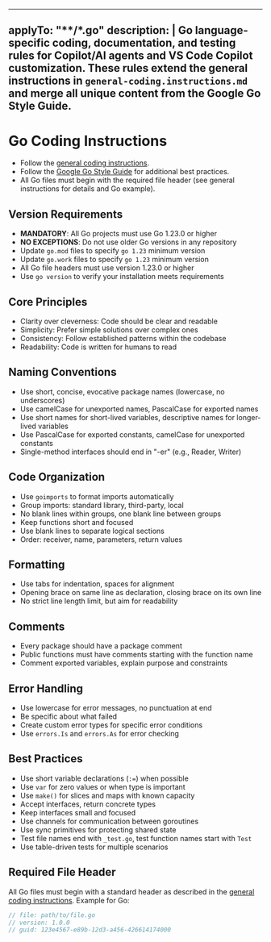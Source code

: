 <!-- file: .github/instructions/go.instructions.md -->
<!-- version: 1.5.0 -->
<!-- guid: 4f5a6b7c-8d9e-0f1a-2b3c-4d5e6f7a8b9c -->
<!-- DO NOT EDIT: This file is managed centrally in ghcommon repository -->
<!-- To update: Create an issue/PR in jdfalk/ghcommon -->

---
applyTo: "**/*.go"
description: |
  Go language-specific coding, documentation, and testing rules for Copilot/AI agents and VS Code Copilot customization. These rules extend the general instructions in `general-coding.instructions.md` and merge all unique content from the Google Go Style Guide.
---

# Go Coding Instructions

- Follow the [general coding instructions](general-coding.instructions.md).
- Follow the
  [Google Go Style Guide](https://google.github.io/styleguide/go/index.html) for
  additional best practices.
- All Go files must begin with the required file header (see general
  instructions for details and Go example).

## Version Requirements

- **MANDATORY**: All Go projects must use Go 1.23.0 or higher
- **NO EXCEPTIONS**: Do not use older Go versions in any repository
- Update `go.mod` files to specify `go 1.23` minimum version
- Update `go.work` files to specify `go 1.23` minimum version
- All Go file headers must use version 1.23.0 or higher
- Use `go version` to verify your installation meets requirements

## Core Principles

- Clarity over cleverness: Code should be clear and readable
- Simplicity: Prefer simple solutions over complex ones
- Consistency: Follow established patterns within the codebase
- Readability: Code is written for humans to read

## Naming Conventions

- Use short, concise, evocative package names (lowercase, no underscores)
- Use camelCase for unexported names, PascalCase for exported names
- Use short names for short-lived variables, descriptive names for longer-lived
  variables
- Use PascalCase for exported constants, camelCase for unexported constants
- Single-method interfaces should end in "-er" (e.g., Reader, Writer)

## Code Organization

- Use `goimports` to format imports automatically
- Group imports: standard library, third-party, local
- No blank lines within groups, one blank line between groups
- Keep functions short and focused
- Use blank lines to separate logical sections
- Order: receiver, name, parameters, return values

## Formatting

- Use tabs for indentation, spaces for alignment
- Opening brace on same line as declaration, closing brace on its own line
- No strict line length limit, but aim for readability

## Comments

- Every package should have a package comment
- Public functions must have comments starting with the function name
- Comment exported variables, explain purpose and constraints

## Error Handling

- Use lowercase for error messages, no punctuation at end
- Be specific about what failed
- Create custom error types for specific error conditions
- Use `errors.Is` and `errors.As` for error checking

## Best Practices

- Use short variable declarations (`:=`) when possible
- Use `var` for zero values or when type is important
- Use `make()` for slices and maps with known capacity
- Accept interfaces, return concrete types
- Keep interfaces small and focused
- Use channels for communication between goroutines
- Use sync primitives for protecting shared state
- Test file names end with `_test.go`, test function names start with `Test`
- Use table-driven tests for multiple scenarios

## Required File Header

All Go files must begin with a standard header as described in the
[general coding instructions](general-coding.instructions.md). Example for Go:

```go
// file: path/to/file.go
// version: 1.0.0
// guid: 123e4567-e89b-12d3-a456-426614174000
```
